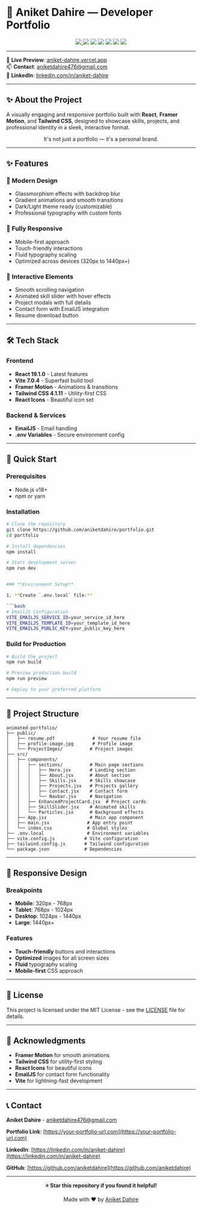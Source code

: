 # 🚀 Aniket Dahire — Developer Portfolio

<div align="center">

<a href="https://aniket-dahire.vercel.app" target="_blank">
  <img src="https://img.shields.io/badge/Status-Live-brightgreen?style=for-the-badge" />
</a>
<img src="https://img.shields.io/badge/React-19.1.0-blue?style=for-the-badge&logo=react&logoColor=white" />
<img src="https://img.shields.io/badge/Vite-7.0.4-646CFF?style=for-the-badge&logo=vite&logoColor=white" />
<img src="https://img.shields.io/badge/TailwindCSS-4.1.11-06B6D4?style=for-the-badge&logo=tailwindcss&logoColor=white" />
<img src="https://img.shields.io/badge/Framer--Motion-Animation-purple?style=for-the-badge&logo=framer&logoColor=white" />
<img src="https://img.shields.io/badge/Responsive-Design-green?style=for-the-badge" />
<img src="https://img.shields.io/badge/EmailJS-Contact_Form-orange?style=for-the-badge" />

</div>

---

🎯 **Live Preview**: [aniket-dahire.vercel.app](https://aniket-dahire.vercel.app)  
📫 **Contact**: [aniketdahire476@gmail.com](mailto:aniketdahire476@gmail.com)  
💼 **LinkedIn**: [linkedin.com/in/aniket-dahire](https://linkedin.com/in/aniket-dahire)

---

## ✨ About the Project

A visually engaging and responsive portfolio built with **React**, **Framer Motion**, and **Tailwind CSS**, designed to showcase skills, projects, and professional identity in a sleek, interactive format.

<div align="center">
  It's not just a portfolio — it's a personal brand.
</div>

---

## ✨ Features

### 🎨 Modern Design

- Glassmorphism effects with backdrop blur
- Gradient animations and smooth transitions
- Dark/Light theme ready (customizable)
- Professional typography with custom fonts

### 📱 Fully Responsive

- Mobile-first approach
- Touch-friendly interactions
- Fluid typography scaling
- Optimized across devices (320px to 1440px+)

### 🎯 Interactive Elements

- Smooth scrolling navigation
- Animated skill slider with hover effects
- Project modals with full details
- Contact form with EmailJS integration
- Resume download button

---

## 🛠️ Tech Stack

### Frontend

- **React 19.1.0** - Latest features
- **Vite 7.0.4** - Superfast build tool
- **Framer Motion** - Animations & transitions
- **Tailwind CSS 4.1.11** - Utility-first CSS
- **React Icons** - Beautiful icon set

### Backend & Services

- **EmailJS** - Email handling
- **.env Variables** - Secure environment config

---

## 🚀 Quick Start

### Prerequisites

- Node.js v18+
- npm or yarn

### Installation

````bash
# Clone the repository
git clone https://github.com/aniketdahire/portfolio.git
cd portfolio

# Install dependencies
npm install

# Start development server
npm run dev


### **Environment Setup**

1. **Create `.env.local` file:**

```bash
# EmailJS Configuration
VITE_EMAILJS_SERVICE_ID=your_service_id_here
VITE_EMAILJS_TEMPLATE_ID=your_template_id_here
VITE_EMAILJS_PUBLIC_KEY=your_public_key_here
````

### **Build for Production**

```bash
# Build the project
npm run build

# Preview production build
npm run preview

# Deploy to your preferred platform
```

---

## 📁 Project Structure

```
animated-portfolio/
├── public/
│   ├── resume.pdf              # Your resume file
│   ├── profile-image.jpg       # Profile image
│   └── ProjectImges/          # Project images
├── src/
│   ├── components/
│   │   ├── sections/          # Main page sections
│   │   │   ├── Hero.jsx       # Landing section
│   │   │   ├── About.jsx      # About section
│   │   │   ├── Skills.jsx     # Skills showcase
│   │   │   ├── Projects.jsx   # Projects gallery
│   │   │   ├── Contact.jsx    # Contact form
│   │   │   └── Navbar.jsx     # Navigation
│   │   ├── EnhancedProjectCard.jsx  # Project cards
│   │   ├── SkillSlider.jsx    # Animated skills
│   │   └── Particles.jsx      # Background effects
│   ├── App.jsx                # Main app component
│   ├── main.jsx              # App entry point
│   └── index.css             # Global styles
├── .env.local                # Environment variables
├── vite.config.js           # Vite configuration
├── tailwind.config.js       # Tailwind configuration
└── package.json             # Dependencies
```

---

## 📱 Responsive Design

### **Breakpoints**

- **Mobile**: 320px - 768px
- **Tablet**: 768px - 1024px
- **Desktop**: 1024px - 1440px
- **Large**: 1440px+

### **Features**

- **Touch-friendly** buttons and interactions
- **Optimized** images for all screen sizes
- **Fluid** typography scaling
- **Mobile-first** CSS approach

---

## 📄 License

This project is licensed under the MIT License - see the [LICENSE](LICENSE) file for details.

---

## 🙏 Acknowledgments

- **Framer Motion** for smooth animations
- **Tailwind CSS** for utility-first styling
- **React Icons** for beautiful icons
- **EmailJS** for contact form functionality
- **Vite** for lightning-fast development

---

## 📞 Contact

**Aniket Dahire** - [aniketdahire476@gmail.com](mailto:aniketdahire476@gmail.com)

**Portfolio Link**: [https://your-portfolio-url.com](https://your-portfolio-url.com)

**LinkedIn**: [https://linkedin.com/in/aniket-dahire](https://linkedin.com/in/aniket-dahire)

**GitHub**: [https://github.com/aniketdahire](https://github.com/aniketdahire)

---

<div align="center">

**⭐ Star this repository if you found it helpful!**

Made with ❤️ by [Aniket Dahire](https://github.com/aniketdahire)

</div>
